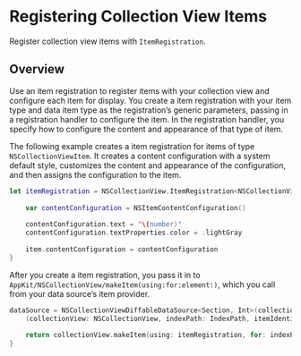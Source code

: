 # Registering Collection View Items

Register collection view items with `ItemRegistration`.

## Overview

Use an item registration to register items with your collection view and configure each item for display. You create a item registration with your item type and data item type as the registration’s generic parameters, passing in a registration handler to configure the item. In the registration handler, you specify how to configure the content and appearance of that type of item.

The following example creates a item registration for items of type `NSCollectionViewItem`. It creates a content configuration with a system default style, customizes the content and appearance of the configuration, and then assigns the configuration to the item.

```swift
let itemRegistration = NSCollectionView.ItemRegistration<NSCollectionViewItem, Int> { item, indexPath, number in
    
    var contentConfiguration = NSItemContentConfiguration()
    
    contentConfiguration.text = "\(number)"
    contentConfiguration.textProperties.color = .lightGray
    
    item.contentConfiguration = contentConfiguration
}
```

After you create a item registration, you pass it in to ``AppKit/NSCollectionView/makeItem(using:for:element:)``, which you call from your data source’s item provider.

```swift
dataSource = NSCollectionViewDiffableDataSource<Section, Int>(collectionView: collectionView) {
    (collectionView: NSCollectionView, indexPath: IndexPath, itemIdentifier: Int) -> NSCollectionViewItem? in
    
    return collectionView.makeItem(using: itemRegistration, for: indexPath, item: itemIdentifier)
}
```
